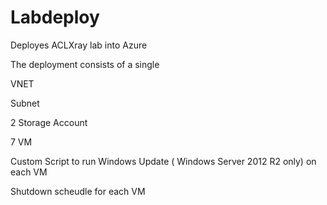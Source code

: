 # Labdeploy
Deployes ACLXray lab into Azure

The deployment consists of a single

VNET

Subnet

2 Storage Account

7 VM

Custom Script to run Windows Update ( Windows Server 2012 R2 only) on each VM

Shutdown scheudle for each VM
